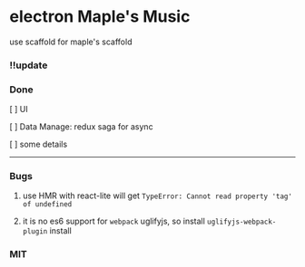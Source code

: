 # electron Maple's Music

use scaffold for maple's scaffold

### !!update

### Done

[ ] UI

[ ] Data Manage: redux saga for async

[ ] some details

---

### Bugs

1. use HMR with react-lite will get `TypeError: Cannot read property 'tag' of undefined`

1. it is no es6 support for `webpack` uglifyjs, so install `uglifyjs-webpack-plugin` install

### MIT
